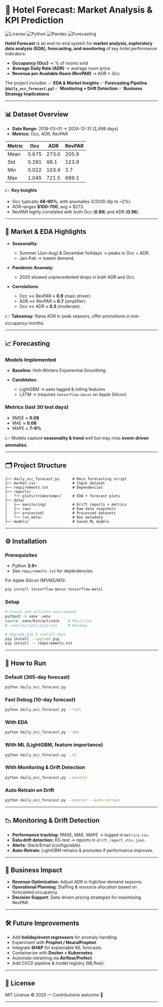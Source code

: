 # 🏨 Hotel Forecast: Market Analysis & KPI Prediction

![License](https://img.shields.io/badge/license-MIT-blue.svg)
![Python](https://img.shields.io/badge/python-3.9%2B-blue.svg)
![Pandas](https://img.shields.io/badge/pandas-EDA-blue)
![Forecasting](https://img.shields.io/badge/Forecasting-Holt--Winters%20%7C%20LightGBM%20%7C%20LSTM-green)

**Hotel Forecast** is an end-to-end system for **market analysis, exploratory data analysis (EDA), forecasting, and monitoring** of key hotel performance indicators:

* **Occupancy (Occ)** → % of rooms sold
* **Average Daily Rate (ADR)** → average room price
* **Revenue per Available Room (RevPAR)** → ADR × Occ

The project includes:
✅ **EDA & Market Insights**
✅ **Forecasting Pipeline (`daily_occ_forecast.py`)**
✅ **Monitoring + Drift Detection**
✅ **Business Strategy Implications**

---

## 📊 Dataset Overview

* **Date Range:** 2018-03-01 → 2024-12-31 (2,498 days)
* **Metrics:** Occ, ADR, RevPAR

| Metric | Occ   | ADR   | RevPAR |
| ------ | ----- | ----- | ------ |
| Mean   | 0.675 | 273.0 | 205.9  |
| Std    | 0.291 | 98.1  | 123.9  |
| Min    | 0.022 | 103.4 | 2.7    |
| Max    | 1.045 | 721.5 | 699.1  |

👉 **Key Insights**

* Occ typically **48–90%**, with anomalies (COVID dip to ~2%).
* ADR ranges **$100–700**, avg ≈ $273.
* RevPAR highly correlated with both Occ (**0.89**) and ADR (**0.96**).

---

## 🔎 Market & EDA Highlights

* **Seasonality**:

  * Summer (Jun–Aug) & December holidays → peaks in Occ + ADR.
  * Jan–Feb → lowest demand.

* **Pandemic Anomaly**:

  * 2020 showed unprecedented drops in both ADR and Occ.

* **Correlations**:

  * Occ ↔ RevPAR ≈ **0.9** (main driver).
  * ADR ↔ RevPAR ≈ **0.7** (amplifier).
  * Occ ↔ ADR ≈ **0.5** (moderate).

👉 **Takeaway:** Raise ADR in peak seasons, offer promotions in low-occupancy months.

---

## 📈 Forecasting

### Models Implemented

* **Baseline:** Holt–Winters Exponential Smoothing
* **Candidates:**

  * LightGBM → uses lagged & rolling features
  * LSTM → (requires `tensorflow-macos` on Apple Silicon)

### Metrics (last 30 test days)

* RMSE ≈ **0.08**
* MAE ≈ **0.06**
* MAPE ≈ **7–9%**

👉 Models capture **seasonality & trend** well but may miss **event-driven anomalies**.

---

## 🗂 Project Structure

```
├── daily_occ_forecast.py      # Main forecasting script
├── market.csv                 # Input dataset
├── requirements.txt           # Dependencies
├── reports/
│   └── plots/<timestamp>/     # EDA + forecast plots
├── data/
│   ├── monitoring/            # Drift reports + metrics
│   ├── raw/                   # Raw data snapshots
│   ├── processed/             # Processed datasets
│   └── run_meta/              # Run metadata
├── models/                    # Saved ML models
```

---

## ⚙️ Installation

### Prerequisites

* Python **3.9+**
* See `requirements.txt` for dependencies.

For Apple Silicon (M1/M2/M3):

```bash
pip install tensorflow-macos tensorflow-metal
```

### Setup

```bash
# Create and activate environment
python3 -m venv .venv
source .venv/bin/activate    # Mac/Linux
# .venv\Scripts\activate     # Windows

# Upgrade pip & install deps
pip install --upgrade pip
pip install -r requirements.txt
```

---

## 🚀 How to Run

### Default (365-day forecast)

```bash
python daily_occ_forecast.py
```

### Fast Debug (10-day forecast)

```bash
python daily_occ_forecast.py --fast
```

### With EDA

```bash
python daily_occ_forecast.py --eda
```

### With ML (LightGBM, feature importance)

```bash
python daily_occ_forecast.py --ml
```

### With Monitoring & Drift Detection

```bash
python daily_occ_forecast.py --monitor
```

### Auto Retrain on Drift

```bash
python daily_occ_forecast.py --monitor --auto-retrain
```

---

## 📉 Monitoring & Drift Detection

* **Performance tracking:** RMSE, MAE, MAPE → logged in `metrics.csv`.
* **Data drift detection:** KS-test → reports in `drift_report_<ts>.json`.
* **Alerts:** Slack/Email (configurable).
* **Auto-Retrain:** LightGBM retrains & promotes if performance improves.

---

## 🔮 Business Impact

* **Revenue Optimization**: Adjust ADR in high/low demand seasons.
* **Operational Planning**: Staffing & resource allocation based on forecasted occupancy.
* **Decision Support**: Data-driven pricing strategies for maximizing RevPAR.

---

## 🛠 Future Improvements

* Add **holiday/event regressors** for anomaly handling.
* Experiment with **Prophet / NeuralProphet**.
* Integrate **SHAP** for explainable ML forecasts.
* Containerize with **Docker + Kubernetes**.
* Automate retraining via **Airflow/Prefect**.
* Add CI/CD pipeline & model registry (MLflow).

---

## 📜 License

MIT License © 2025 — Contributions welcome 🚀

---
